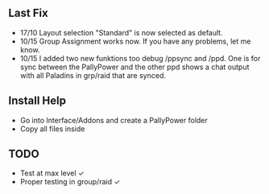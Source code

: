 ## Last Fix
-  17/10 Layout selection "Standard" is now selected as default.
-  10/15 Group Assignment works now. If you have any problems, let me know.
-  10/15 I added two new funktions too debug /ppsync and /ppd. One is for sync between the PallyPower and the other ppd shows a chat output with all Paladins in grp/raid that are synced.

## Install Help
- Go into Interface/Addons and create a PallyPower folder
- Copy all files inside
  
## TODO
- Test at max level ✓
- Proper testing in group/raid ✓
